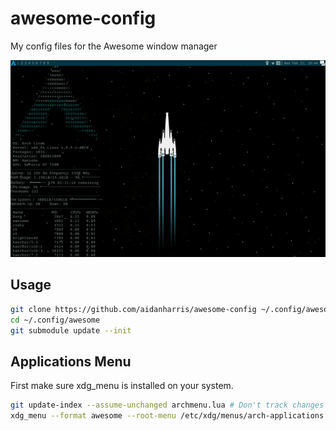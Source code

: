 # awesome-config
My config files for the Awesome window manager

![Awesome Config Screenshot](https://github.com/aidanharris/awesome-config/raw/master/screenshots/Screenshot1.png)

## Usage

```bash
git clone https://github.com/aidanharris/awesome-config ~/.config/awesome
cd ~/.config/awesome
git submodule update --init
```
## Applications Menu

First make sure xdg_menu is installed on your system.

```bash
git update-index --assume-unchanged archmenu.lua # Don't track changes to archmenu.lua - We don't want a list of all our applications appearing in a remote git repository somewhere...
xdg_menu --format awesome --root-menu /etc/xdg/menus/arch-applications.menu >~/.config/awesome/archmenu.lua
```
